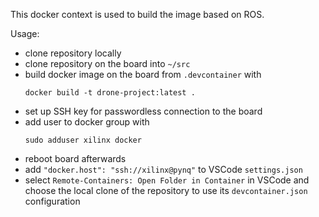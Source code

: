 This docker context is used to build the image based on ROS.

Usage:
- clone repository locally
- clone repository on the board into `~/src`
- build docker image on the board from `.devcontainer` with
  ```
  docker build -t drone-project:latest .
  ```
- set up SSH key for passwordless connection to the board
- add user to docker group with
  ```
  sudo adduser xilinx docker
  ```
- reboot board afterwards
- add `"docker.host": "ssh://xilinx@pynq"` to VSCode `settings.json`
- select `Remote-Containers: Open Folder in Container` in VSCode and choose the local clone of the repository to use its `devcontainer.json` configuration
